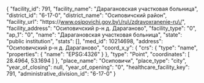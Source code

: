 {
    "facility_id": 791,
    "facility_name": "Дарагановская участковая больница",
    "district_id": "6-17-0",
    "district_name": "Осиповичский район",
    "facility_url": "https:\/\/www.osipovichi.gov.by\/ru\/zdravoxranenie-ru\/",
    "facility_address": "Осиповичский р-н д. Дараганово",
    "facility_type": "0",
    "ap_1": "0",
    "name": "Дарагановская участковая больница",
    "state": "public institution",
    "stats": [],
    "med_id": 10214698,
    "address": "Осиповичский р-н д. Дараганово",
    "coord_x_y": {
        "crs": {
            "type": "name",
            "properties": {
                "name": "EPSG:4326"
            }
        },
        "type": "Point",
        "coordinates": [
            28.4964,
            53.1694
        ]
    },
    "place_name": "Осиповичи",
    "place_type": "city",
    "year_of_closing": null,
    "year_of_opening": "0",
    "healthcare_facility_key": 791,
    "administrative_division_id": "6-17-0"
}